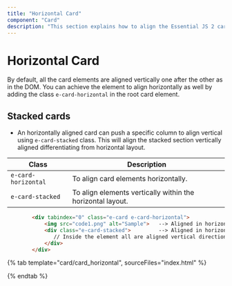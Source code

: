 ```yaml
---
title: "Horizontal Card"
component: "Card"
description: "This section explains how to align the Essential JS 2 cards vertically and differentiate from horizontal layout."
---
```


# Horizontal Card

By default, all the card elements are aligned vertically one after the other as in the DOM. You can achieve the element to align horizontally as well by adding the class `e-card-horizontal` in the root card element.

## Stacked cards

* An horizontally aligned card can push a specific column to align vertical using `e-card-stacked` class. This will align the stacked section vertically aligned differentiating from horizontal layout.

Class   | Description
------------ | -------------
`e-card-horizontal` | To align card elements horizontally.
`e-card-stacked` | To align elements vertically within the horizontal layout.

```html
        <div tabindex="0" class="e-card e-card-horizontal">
            <img src="code1.png" alt="Sample">   --> Aligned in horizontal
            <div class="e-card-stacked">         --> Aligned in horizontal
               // Inside the element all are aligned vertical directions
            </div>
        </div>
```

{% tab template="card/card_horizontal", sourceFiles="index.html" %}

{% endtab %}